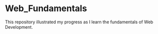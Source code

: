 # Web_Fundamentals

This repository illustrated my progress as I learn the fundamentals of Web Development.
